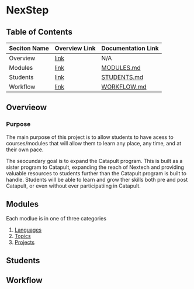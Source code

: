 # NexStep

## Table of Contents

| Seciton Name | Overview Link | Documentation Link |
| --- | --- | --- |
| Overview | [link](#Overview) | N/A |
| Modules | [link](#Modules) | [MODULES.md](./Modules/MODULES.md) |
| Students | [link](#Students) | [STUDENTS.md](./Students/STUDENTS.md) |
| Workflow | [link](#Workflow) | [WORKFLOW.md](./Workflow/WORKFLOW.md) |

## Overvieow

### Purpose

The main purpose of this project is to allow students to have acess to courses/modules that will allow them to learn any place, any time, and at their own pace.

The seocundary goal is to expand the Catapult program.
This is built as a sister program to Catapult, expanding the reach of Nextech and providing valuable resources to students further than the Catapult program is built to handle.
Students will be able to learn and grow ther skills both pre and post Catapult, or even without ever participatiing in Catapult.

## Modules

Each modlue is in one of three categories

1. [Languages](./Modules/language_modules/LANGUAGES.md)
2. [Topics](./Modules/topic_modules/TOPICS.md)
3. [Projects](./Modules/project_modules/PROJECTS.md)



## Students



## Workflow


